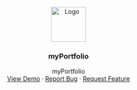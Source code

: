 <div id="top"></div>

<!-- PROJECT LOGO -->
<br />
<div align="center">
  <a href="https://github.com/mattbrambilla/myPortfolio/blob/main/README.md">
    <img src="img/logo.png" alt="Logo" width="80" height="80">
  </a>

  <h3 align="center">myPortfolio</h3>

  <p align="center">
    myPortfolio
    <br />
    <a href="https://mattbrambilla.github.io/myPortfolio/"/">View Demo</a>
    ·
    <a href="https://github.com/mattbrambilla/myPortfolio/issues">Report Bug</a>
    ·
    <a href="https://github.com/mattbrambilla/myPortfolio/issues">Request Feature</a>
  </p>
</div>
